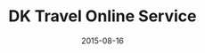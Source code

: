 ---
layout: post
title: DK Travel Online Service
date: 2015-08-16
image: /images/homepage/cover-1.jpg
description: This is the offical website of DK Travel which is a travel agency located in Finland. They provide travel products covered almost all the nordic countries. I was hired to re-design and develop their offical online service. The major tech-stack is made up of Firebase, AngularJS, GoogleMap APIs, Bootstrap, Yeoman, Grunt and Bower.
categories: [project]
tags: [Project, Angularjs]
---